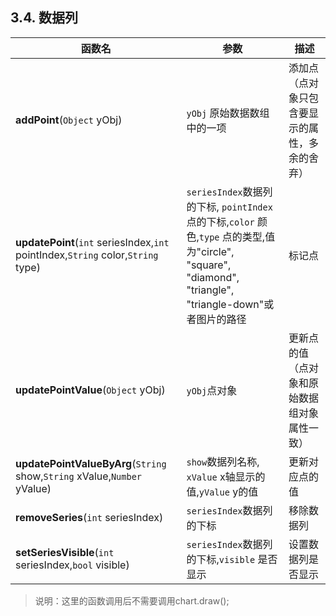 ## 3.4. 数据列
|函数名|参数|描述|
| -- | -- | -- |
|**addPoint**(`Object` yObj)| `yObj` 原始数据数组中的一项 |添加点（点对象只包含要显示的属性，多余的舍弃）|
|**updatePoint**(`int` seriesIndex,`int` pointIndex,`String` color,`String` type)| `seriesIndex`数据列的下标, `pointIndex`点的下标,`color` 颜色,`type` 点的类型,值为"circle", "square", "diamond", "triangle", "triangle-down"或者图片的路径|标记点|
|**updatePointValue**(`Object` yObj)| `yObj`点对象|更新点的值（点对象和原始数据组对象属性一致）|
|**updatePointValueByArg**(`String` show,`String` xValue,`Number` yValue)| `show`数据列名称, `xValue` x轴显示的值,`yValue` y的值|更新对应点的值|
|**removeSeries**(`int` seriesIndex)| `seriesIndex`数据列的下标|移除数据列|
|**setSeriesVisible**(`int` seriesIndex,`bool` visible)| `seriesIndex`数据列的下标,`visible` 是否显示|设置数据列是否显示|

>说明：这里的函数调用后不需要调用chart.draw();



